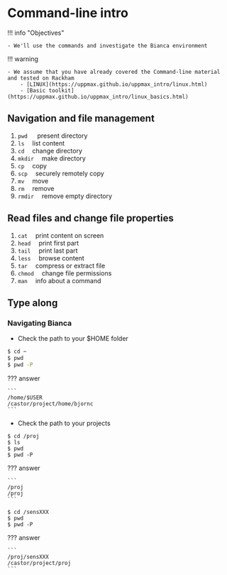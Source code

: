 # Command-line intro

!!! info "Objectives"

    - We'll use the commands and investigate the Bianca environment

!!! warning

    - We assume that you have already covered the Command-line material and tested on Rackham
        - [LINUX](https://uppmax.github.io/uppmax_intro/linux.html)
        - [Basic toolkit](https://uppmax.github.io/uppmax_intro/linux_basics.html)

## Navigation and file management

1. `pwd`  &emsp; present directory
1. `ls`  &emsp;list content
1. `cd`  &emsp;change directory
1. `mkdir`  &emsp;make directory
1. `cp`  &emsp;copy
1. `scp`  &emsp;securely remotely copy
1. `mv`  &emsp;move
1. `rm`  &emsp;remove
1. `rmdir`  &emsp;remove empty directory

## Read files and change file properties

1. `cat`  &emsp;print content on screen
1. `head`  &emsp;print first part
1. `tail`  &emsp;print last part
1. `less`  &emsp;browse content
1. `tar`  &emsp;compress or extract file
1. `chmod`  &emsp;change file permissions
1. `man`  &emsp;info about a command

## Type along

### Navigating Bianca

- Check the path to your $HOME folder

```bash
$ cd ~
$ pwd
$ pwd -P
```

??? answer

    ```
    /home/$USER
    /castor/project/home/bjornc
    ```

- Check the path to your projects

```
$ cd /proj
$ ls
$ pwd
$ pwd -P
```

??? answer

    ```
    /proj
    /proj
    ```

```
$ cd /sensXXX
$ pwd
$ pwd -P
```

??? answer

    ```
    /proj/sensXXX
    /castor/project/proj
    ```
